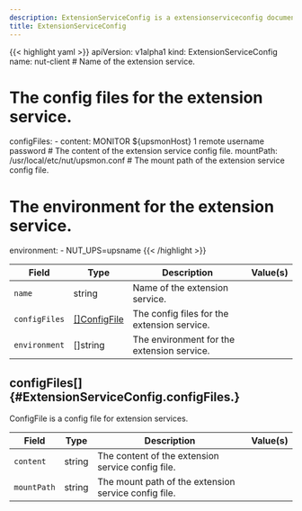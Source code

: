 ```yaml
---
description: ExtensionServiceConfig is a extensionserviceconfig document.
title: ExtensionServiceConfig
---
```


<!-- markdownlint-disable -->









{{< highlight yaml >}}
apiVersion: v1alpha1
kind: ExtensionServiceConfig
name: nut-client # Name of the extension service.
# The config files for the extension service.
configFiles:
    - content: MONITOR ${upsmonHost} 1 remote username password # The content of the extension service config file.
      mountPath: /usr/local/etc/nut/upsmon.conf # The mount path of the extension service config file.
# The environment for the extension service.
environment:
    - NUT_UPS=upsname
{{< /highlight >}}


| Field | Type | Description | Value(s) |
|-------|------|-------------|----------|
|`name` |string |Name of the extension service.  | |
|`configFiles` |<a href="#ExtensionServiceConfig.configFiles.">[]ConfigFile</a> |The config files for the extension service.  | |
|`environment` |[]string |The environment for the extension service.  | |




## configFiles[] {#ExtensionServiceConfig.configFiles.}

ConfigFile is a config file for extension services.




| Field | Type | Description | Value(s) |
|-------|------|-------------|----------|
|`content` |string |The content of the extension service config file.  | |
|`mountPath` |string |The mount path of the extension service config file.  | |








